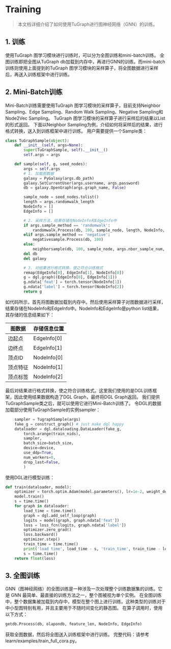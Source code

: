 # Training

> 本文档详细介绍了如何使用TuGraph进行图神经网络（GNN）的训练。

## 1. 训练
使用TuGraph 图学习模块进行训练时，可以分为全图训练和mini-batch训练。
全图训练即把全图从TuGraph db加载到内存中，再进行GNN的训练。而mini-batch训练则使用上面提到的TuGraph 图学习模块的采样算子，将全图数据进行采样后，再送入训练框架中进行训练。
## 2. Mini-Batch训练
Mini-Batch训练需要使用TuGraph 图学习模块的采样算子，目前支持Neighbor Sampling、Edge Sampling、Random Walk Sampling、Negative Sampling和Node2Vec Sampling。
TuGraph 图学习模块的采样算子进行采样后的结果以List的形式返回。
下面以Neighbor Sampling为例，介绍如何将采样后的结果，进行格式转换，送入到训练框架中进行训练。
用户需要提供一个Sample类：
```python
class TuGraphSample(object):
    def __init__(self, args=None):
        super(TuGraphSample, self).__init__()
        self.args = args

    def sample(self, g, seed_nodes):
        args = self.args
        # 1. 加载图数据
        galaxy = PyGalaxy(args.db_path)
        galaxy.SetCurrentUser(args.username, args.password)
        db = galaxy.OpenGraph(args.graph_name, False)

        sample_node = seed_nodes.tolist()
        length = args.randomwalk_length
        NodeInfo = []
        EdgeInfo = []

        # 2. 采样方法，结果存储在NodeInfo和EdgeInfo中
        if args.sample_method == 'randomwalk':
            randomwalk.Process(db, 100, sample_node, length, NodeInfo, EdgeInfo)
        elif args.sample_method == 'negative':
            negativesample.Process(db, 100)
        else:
            neighborsample(db, 100, sample_node, args.nbor_sample_num, NodeInfo, EdgeInfo)
        del db
        del galaxy

        # 3. 对结果进行格式转换，使之符合训练格式
        remap(EdgeInfo[0], EdgeInfo[1], NodeInfo[0])
        g = dgl.graph((EdgeInfo[0], EdgeInfo[1]))
        g.ndata['feat'] = torch.tensor(NodeInfo[1])
        g.ndata['label'] = torch.tensor(NodeInfo[2])
        return g
```
如代码所示，首先将图数据加载到内存中。然后使用采样算子对图数据进行采样，结果存储在NodeInfo和EdgeInfo中。NodeInfo和EdgeInfo是python list结果，其存储的信息结果如下：

| 图数据 | 存储信息位置 |
| --- | --- |
| 边起点 | EdgeInfo[0] |
| 边终点 | EdgeInfo[1] |
| 顶点ID | NodeInfo[0] |
| 顶点特征 | NodeInfo[1] |
| 顶点标签 | NodeInfo[2] |

最后对结果进行格式转换，使之符合训练格式。这里我们使用的是DGL训练框架，因此使用结果数据构造了DGL Graph，最终将DGL Graph返回。
我们提供TuGraphSample类之后，就可以使用它进行Mini-Batch训练了。
令DGL的数据加载部分使用TuGraphSample的实例sampler：
```python
    sampler = TugraphSample(args)
    fake_g = construct_graph() # just make dgl happy
    dataloader = dgl.dataloading.DataLoader(fake_g,
        torch.arange(train_nids),
        sampler,
        batch_size=batch_size,
        device=device,
        use_ddp=True,
        num_workers=0,
        drop_last=False,
        )
```
使用DGL进行模型训练：
```python
def train(dataloader, model):
    optimizer = torch.optim.Adam(model.parameters(), lr=1e-2, weight_decay=5e-4)
    model.train()
    s = time.time()
    for graph in dataloader:
        load_time = time.time()
        graph = dgl.add_self_loop(graph)
        logits = model(graph, graph.ndata['feat'])
        loss = loss_fcn(logits, graph.ndata['label'])
        optimizer.zero_grad()
        loss.backward()
        optimizer.step()
        train_time = time.time()
        print('load time', load_time - s, 'train_time', train_time - load_time)
        s = time.time()
    return float(loss)
```

## 3. 全图训练
GNN（图神经网络）的全图训练是一种涉及一次处理整个训练数据集的训练。它是 GNN 最简单、最直接的训练方法之一，整个图被视为单个实例。 在全图训练中，整个数据集被加载到内存中，模型在整个图上进行训练。这种类型的训练对于中小型图特别有用，并且主要用于不随时间变化的静态图。
在算子调用时，使用以下方式：
```python
getdb.Process(db, olapondb, feature_len, NodeInfo, EdgeInfo)
```
获取全图数据，然后将全图送入训练框架中进行训练。
完整代码：请参考learn/examples/train_full_cora.py。
